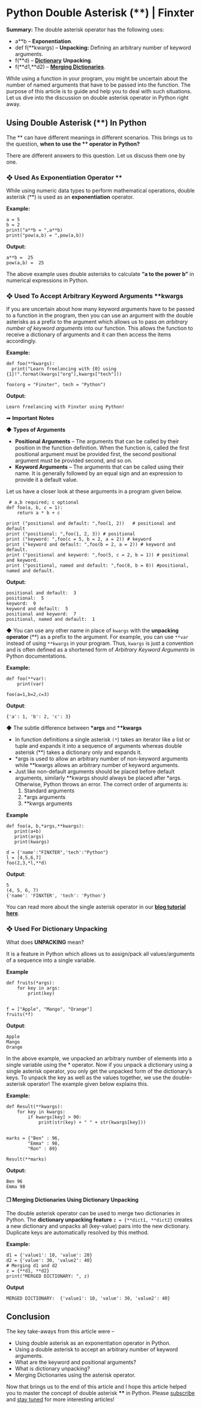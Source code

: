 # Python Double Asterisk \(\*\*\) \| Finxter

**Summary:** The double asterisk operator has the following uses:

* a\*\*b – **Exponentiation**.
* def f\(\*\*kwargs\) – **Unpacking:** Defining an arbitrary number of keyword arguments.
* f\(\*\*d\) – [**Dictionary**](https://blog.finxter.com/category/python-dictionary/) **Unpacking**.
* f\(\*\*d1,\*\*d2\) – [**Merging Dictionaries**](https://blog.finxter.com/how-to-merge-two-python-dictionaries-in-a-single-expression-in-python/).

While using a function in your program, you might be uncertain about the number of named arguments that have to be passed into the function. The purpose of this article is to guide and help you to deal with such situations. Let us dive into the discussion on double asterisk operator in Python right away.

## Using Double Asterisk \(\*\*\) In Python

The \*\* can have different meanings in different scenarios. This brings us to the question, **when to** **use the \*\* operator in Python?**

There are different answers to this question. Let us discuss them one by one.

### ❖ **Used As Exponentiation Operator** **\*\***

While using numeric data types to perform mathematical operations, double asterisk \(\*\*\) is used as an **exponentiation** operator.

 **Example:**

```text
a = 5
b = 2
print("a**b = ",a**b)
print("pow(a,b) = ",pow(a,b))
```

**Output:**

```text
a**b =  25
pow(a,b) =  25
```

The above example uses double asterisks to calculate **“a to the power b”** in numerical expressions in Python.

### ❖ **Used To Accept Arbitrary Keyword Arguments \*\*kwargs**

If you are uncertain about how many keyword arguments have to be passed to a function in the program, then you can use an argument with the double asterisks as a prefix to the argument which allows us to pass _an arbitrary number of keyword arguments_ into our function. This allows the function to receive a dictionary of arguments and it can then access the items accordingly.

**Example:**

```text
def foo(**kwargs):
  print("Learn freelancing with {0} using {1}!".format(kwargs["org"],kwargs["tech"]))

foo(org = "Finxter", tech = "Python")
```

**Output:**

```text
Learn freelancing with Finxter using Python!
```

➡ **Important** **Notes**

◆ **Types of Arguments**

* **Positional Arguments** – The arguments that can be called by their position in the function definition. When the function is, called the first positional argument must be provided first, the second positional argument must be provided second, and so on.
* **Keyword Arguments** – The arguments that can be called using their name. It is generally followed by an equal sign and an expression to provide it a default value.

Let us have a closer look at these arguments in a program given below.

```text
 # a,b required; c optional
def foo(a, b, c = 1): 
    return a * b + c

print ("positional and default: ",foo(1, 2))   # positional and default
print ("positional: ",foo(1, 2, 3)) # positional
print ("keyword: ",foo(c = 5, b = 2, a = 2)) # keyword
print ("keyword and default: ",foo(b = 2, a = 2)) # keyword and default.
print ("positional and keyword: ",foo(5, c = 2, b = 1)) # positional and keyword.
print ("positional, named and default: ",foo(8, b = 0)) #positional, named and default.
```

**Output:**

```text
positional and default:  3
positional:  5
keyword:  9
keyword and default:  5
positional and keyword:  7
positional, named and default:  1
```

◆ You can use any other name in place of `kwargs` with the **unpacking operator** \(\*\*\) as a prefix to the argument. For example, you can use `**var` instead of using `**kwargs` in your program. Thus, `kwargs` is just a convention and is often defined as a shortened form of _Arbitrary Keyword Arguments_ in Python documentations.

**Example:**

```text
def foo(**var):
    print(var)

foo(a=1,b=2,c=3)
```

**Output**:

```text
{'a': 1, 'b': 2, 'c': 3}
```

◆ The subtle difference between **\*args** and **\*\*kwargs**

* In function definitions a single asterisk `(*`\) takes an iterator like a list or tuple and expands it into a sequence of arguments whereas double asterisk \(\*\*\) takes a dictionary only and expands it.
* \*args is used to allow an arbitrary number of non-keyword arguments while \*\*kwargs allows an arbitrary number of keyword arguments.
* Just like non-default arguments should be placed before default arguments, similarly \*\*kwargs should always be placed after \*args. Otherwise, Python throws an error. The correct order of arguments is:
  1. Standard arguments
  2. \*args arguments
  3. \*\*kwrgs arguments

**Example**

```text
def foo(a, b,*args,**kwargs):
   print(a+b)
   print(args)
   print(kwargs)

d = {'name':"FINXTER",'tech':"Python"}
l = [4,5,6,7]
foo(2,3,*l,**d)
```

**Output**:

```text
5
(4, 5, 6, 7)
{'name': 'FINXTER', 'tech': 'Python'}
```

You can read more about the single asterisk operator in our [**blog tutorial here**](https://blog.finxter.com/what-is-asterisk-in-python/).

### ❖ **Used For Dictionary Unpacking**

What does **UNPACKING** mean?

It is a feature in Python which allows us to assign/pack all values/arguments of a sequence into a single variable.

**Example**

```text
def fruits(*args):
    for key in args:
        print(key)


f = ["Apple", "Mango", "Orange"]
fruits(*f)
```

**Output**:

```text
Apple
Mango
Orange
```

In the above example, we unpacked an arbitrary number of elements into a single variable using the \* operator. Now if you unpack a dictionary using a single asterisk operator, you only get the unpacked form of the dictionary’s keys. To unpack the key as well as the values together, we use the double-asterisk operator! The example given below explains this.

**Example:**

```text
def Result(**kwargs):
    for key in kwargs:
        if kwargs[key] > 90:
            print(str(key) + " " + str(kwargs[key]))


marks = {"Ben" : 96,
        "Emma" : 98,
        "Ron" : 89}

Result(**marks)
```

**Output:**

```text
Ben 96
Emma 98
```

#### ❒ **Merging Dictionaries Using Dictionary Unpacking**

The double asterisk operator can be used to merge two dictionaries in Python. The **dictionary unpacking feature** `z = {**dict1, **dict2}` creates a new dictionary and unpacks all \(key-value\) pairs into the new dictionary. Duplicate keys are automatically resolved by this method.

**Example:**

```text
d1 = {'value1': 10, 'value': 20}
d2 = {'value': 30, 'value2': 40}
# Merging d1 and d2
z = {**d1, **d2} 
print("MERGED DICTIONARY: ", z)
```

**Output**

```text
MERGED DICTIONARY:  {'value1': 10, 'value': 30, 'value2': 40}
```

## Conclusion

The key take-aways from this article were –

* Using double asterisk as an exponentiation operator in Python.
* Using a double asterisk to accept an arbitrary number of keyword arguments.
* What are the keyword and positional arguments?
* What is dictionary unpacking?
* Merging Dictionaries using the asterisk operator.

Now that brings us to the end of this article and I hope this article helped you to master the concept of double asterisk **\*\*** in Python. Please [subscribe](https://blog.finxter.com/subscribe/) and [stay tuned](https://blog.finxter.com/) for more interesting articles!

